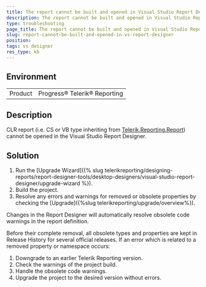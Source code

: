 ```yaml
---
title: The report cannot be built and opened in Visual Studio Report Designer
description: The report cannot be built and opened in Visual Studio Report Designer
type: troubleshooting
page_title: The report cannot be built and opened in Visual Studio Report Designer
slug: report-cannot-be-built-and-opened-in-vs-report-designer
position: 
tags: vs designer
res_type: kb
---
```


## Environment
<table>
	<tr>
		<td>Product</td>
		<td>Progress® Telerik® Reporting</td>
	</tr>
</table>


## Description
CLR report (i.e. CS or VB type inheriting from [Telerik.Reporting.Report](/api/telerik.reporting.report)) cannot be opened in the Visual Studio Report Designer.

## Solution
1. Run the [Upgrade Wizard]({% slug telerikreporting/designing-reports/report-designer-tools/desktop-designers/visual-studio-report-designer/upgrade-wizard %}).
2. Build the project. 
3. Resolve any errors and warnings for removed or obsolete properties by checking the [Upgrade]({%slug telerikreporting/upgrade/overview%}). 

Changes in the Report Designer will automatically resolve obsolete code warnings in the report definition. 

Before their complete removal, all obsolete types and properties are kept in Release History for several official releases. If an error which is related to a removed property or namespace occurs: 

1.  Downgrade to an earlier Telerik Reporting version. 
2.	Check the warnings of the project build. 
3.	Handle the obsolete code warnings. 
4.	Upgrade the project to the desired version without errors.
